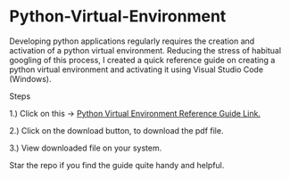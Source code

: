 # Python-Virtual-Environment
Developing python applications regularly requires the creation and activation of a python virtual environment. Reducing the stress of habitual googling of this process, I created a quick reference guide on creating a python virtual environment and activating it using Visual Studio Code (Windows). 

Steps

1.) Click on this -> [Python Virtual Environment Reference Guide Link.](../master/A%20Quick%20Lookup%20Guide%20To%20Creating%20A%20Python%20Virtual%20Environment%20and%20Activating%20it%20using%20Visual%20Studio%20Code%20(Windows%20).pdf) 

2.) Click on the download button, to download the pdf file.

3.) View downloaded file on your system.



Star the repo if you find the guide quite handy and helpful.

